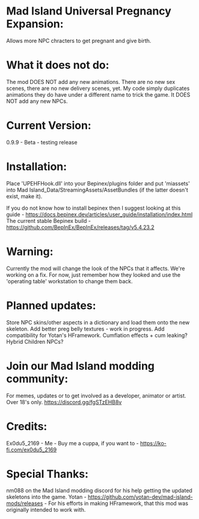 # Mad Island Universal Pregnancy Expansion:
Allows more NPC chracters to get pregnant and give birth.

# What it does not do:
The mod DOES NOT add any new animations. There are no new sex scenes, there are no new delivery scenes, yet. My code simply duplicates animations they do have under a different name to trick the game.
It DOES NOT add any new NPCs.

# Current Version:
0.9.9 - Beta - testing release

# Installation:
Place 'UPEHFHook.dll' into your Bepinex/plugins folder and put 'miassets' into Mad Island_Data/StreamingAssets/AssetBundles (if the latter doesn't exist, make it).

If you do not know how to install bepinex then I suggest looking at this guide - https://docs.bepinex.dev/articles/user_guide/installation/index.html
The current stable Bepinex build - https://github.com/BepInEx/BepInEx/releases/tag/v5.4.23.2

# Warning:
Currently the mod will change the look of the NPCs that it affects. We're working on a fix. For now, just remember how they looked and use the 'operating table' workstation to change them back.

# Planned updates:
Store NPC skins/other aspects in a dictionary and load them onto the new skeleton.
Add better preg belly textures - work in progress.
Add compatibility for Yotan's HFramework.
Cumflation effects + cum leaking?
Hybrid Children NPCs?

# Join our Mad Island modding community:
For memes, updates or to get involved as a developer, animator or artist. Over 18's only.
https://discord.gg/fgSTzEHB8v

# Credits:
Ex0du5_2169 - Me - Buy me a cuppa, if you want to - https://ko-fi.com/ex0du5_2169

# Special Thanks:
nm088 on the Mad Island modding discord for his help getting the updated skeletons into the game.
Yotan - https://github.com/yotan-dev/mad-island-mods/releases - For his efforts in making HFramework, that this mod was originally intended to work with.
